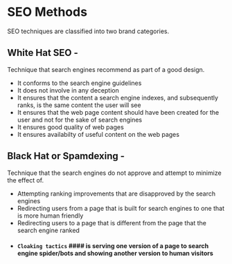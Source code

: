 # SEO Methods
SEO techniques are classified into two brand categories.

## White Hat SEO - 
Technique that search engines recommend as part of a good design.
- It conforms to the search engine guidelines
- It does not involve in any deception
- It ensures that the content a search engine indexes, and subsequently ranks, is the same content the user will see
- It ensures that the web page content should have been created for the user and not for the sake of search engines
- It ensures good quality of web pages
- It ensures availabilty of useful content on the web pages

## Black Hat or Spamdexing - 
Technique that the search engines do not approve and attempt to minimize the effect of.
- Attempting ranking improvements that are disapproved by the search engines
- Redirecting users from a page that is built for search engines to one that is more human friendly
- Redirecting users to a page that is different from the page that the search engine ranked
- #### `Cloaking tactics` #### is serving one version of a page to search engine spider/bots and showing another version to human visitors
